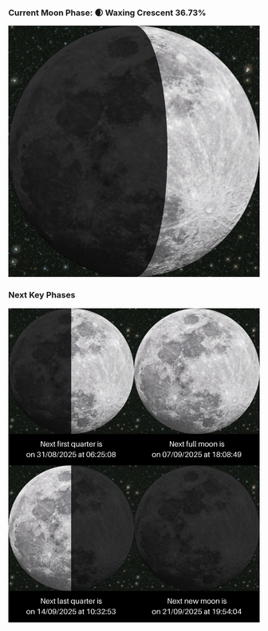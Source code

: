 ### Current Moon Phase: 🌒 Waxing Crescent 36.73%
![Moon Phase](moonphase.png)
### Next Key Phases
![Gallery](gallery.png)